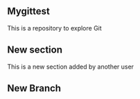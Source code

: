 ## Mygittest
This is a repository to explore Git

## New section
This is a new section added by another user 

## New Branch
